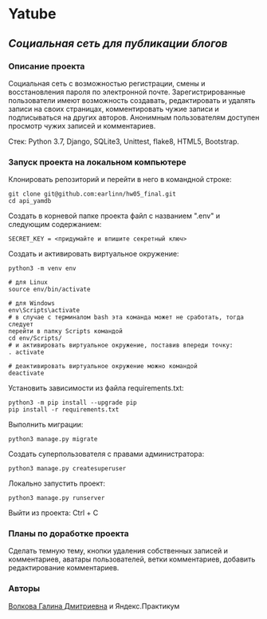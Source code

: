 # Yatube

## _Социальная сеть для публикации блогов_

### Описание проекта

Социальная сеть с возможностью регистрации, смены и восстановления пароля 
по электронной почте. Зарегистрированные пользователи имеют возможность 
создавать, редактировать и удалять записи на своих страницах, комментировать 
чужие записи и подписываться на других авторов. Анонимным пользователям 
доступен просмотр чужих записей и комментариев.

Стек: Python 3.7, Django, SQLite3, Unittest, flake8, HTML5, Bootstrap.

### Запуск проекта на локальном компьютере

Клонировать репозиторий и перейти в него в командной строке:

```
git clone git@github.com:earlinn/hw05_final.git
cd api_yamdb
```

Создать в корневой папке проекта файл с названием ".env" и следующим 
содержанием:

```
SECRET_KEY = <придумайте и впишите секретный ключ>
```

Cоздать и активировать виртуальное окружение:

```
python3 -m venv env

# для Linux
source env/bin/activate

# для Windows
env\Scripts\activate
# в случае с терминалом bash эта команда может не сработать, тогда следует 
перейти в папку Scripts командой
cd env/Scripts/
# и активировать виртуальное окружение, поставив впереди точку:
. activate

# деактивировать виртуальное окружение можно командой
deactivate
```

Установить зависимости из файла requirements.txt:

```
python3 -m pip install --upgrade pip
pip install -r requirements.txt
```

Выполнить миграции:

```
python3 manage.py migrate
```

Создать суперпользователя с правами администратора:

```
python3 manage.py createsuperuser
```

Локально запустить проект:

```
python3 manage.py runserver
```

Выйти из проекта: Ctrl + C

### Планы по доработке проекта

Сделать темную тему, кнопки удаления собственных записей и комментариев, 
аватары пользователей, ветки комментариев, добавить редактирование 
комментариев.

### Авторы

[Волкова Галина Дмитриевна](https://github.com/earlinn/) и Яндекс.Практикум
